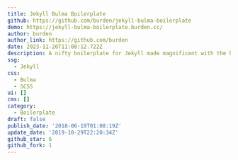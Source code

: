 ```yaml
---
title: Jekyll Bulma Boilerplate
github: https://github.com/burden/jekyll-bulma-boilerplate
demo: https://jekyll-bulma-boilerplate.burden.cc/
author: burden
author_link: https://github.com/burden
date: 2023-11-26T11:08:12.722Z
description: A nifty boilerplate for Jekyll made magnificent with the help of Bulma.
ssg:
  - Jekyll
css:
  - Bulma
  - SCSS
ui: []
cms: []
category:
  - Boilerplate
draft: false
publish_date: '2018-06-19T01:08:19Z'
update_date: '2019-10-29T22:20:34Z'
github_star: 6
github_fork: 1
---
```

